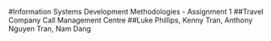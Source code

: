 #Information Systems Development Methodologies - Assignment 1
##Travel Company Call Management Centre
##Luke Phillips, Kenny Tran, Anthony Nguyen Tran, Nam Dang
